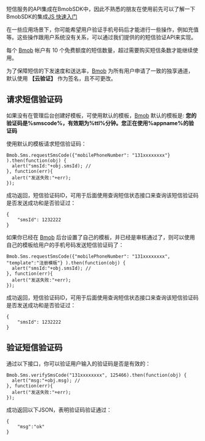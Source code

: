 短信服务的API集成在BmobSDK中，因此不熟悉的朋友在使用前先可以了解一下BmobSDK的集成[JS 快速入门](http://doc.bmobapp.com/data/wechat_app_new/rm/)

在一些应用场景下，你可能希望用户验证手机号码后才能进行一些操作，例如充值等。这些操作跟用户系统没有关系，可以通过我们提供的的短信验证API来实现。

每个 [Bmob](http://www.bmobapp.com/ "Bmob移动后端云服务平台") 帐户有 10 个免费额度的短信数量，超过需要购买短信条数才能继续使用。

为了保障短信的下发速度和送达率，[Bmob](http://www.bmobapp.com/ "Bmob移动后端云服务平台") 为所有用户申请了一致的独享通道，默认使用 **【云验证】** 作为签名，且不可更改。


## 请求短信验证码
如果没有在管理后台创建好模板，可使用默认的模板，[Bmob](http://www.bmobapp.com/ "Bmob移动后端云服务平台") 默认的模板是: **您的验证码是%smscode%，有效期为%ttl%分钟。您正在使用%appname%的验证码**

使用默认的模板请求短信验证码：
```
Bmob.Sms.requestSmsCode({"mobilePhoneNumber": "131xxxxxxxx"} ).then(function(obj) {
  alert("smsId:"+obj.smsId); //
}, function(err){
  alert("发送失败:"+err);
});
```

成功返回，短信验证码ID，可用于后面使用查询短信状态接口来查询该短信验证码是否发送成功和是否验证过：
```
{
	"smsId": 1232222
}
```

如果你已经在 [Bmob](http://www.bmobapp.com/ "Bmob移动后端云服务平台") 后台设置了自己的模板，并已经是审核通过了，则可以使用自己的模板给用户的手机号码发送短信验证码了：
```
Bmob.Sms.requestSmsCode({"mobilePhoneNumber": "131xxxxxxxx", "template":"注册模板"} ).then(function(obj) {
  alert("smsId:"+obj.smsId); //
}, function(err){
  alert("发送失败:"+err);
});
```

成功返回，短信验证码ID，可用于后面使用查询短信状态接口来查询该短信验证码是否发送成功和是否验证过：
```
{
	"smsId": 1232222
}
```

## 验证短信验证码

通过以下接口，你可以验证用户输入的验证码是否是有效的：
```
Bmob.Sms.verifySmsCode("131xxxxxxxx", 125466).then(function(obj) {
  alert("msg:"+obj.msg); //
}, function(err){
  alert("发送失败:"+err);
});
```

成功返回以下JSON，表明验证码验证通过：
```
{
	"msg":"ok"
}
```